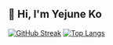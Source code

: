 ## 🫠 Hi, I'm Yejune Ko

<!--
**KoYejune0302/KoYejune0302** is a ✨ _special_ ✨ repository because its `README.md` (this file) appears on your GitHub profile.

Here are some ideas to get you started:

- 🔭 I’m currently working on ...
- 🌱 I’m currently learning ...
- 👯 I’m looking to collaborate on ...
- 🤔 I’m looking for help with ...
- 💬 Ask me about ...
- 📫 How to reach me: ...
- 😄 Pronouns: ...
- ⚡ Fun fact: ...
-->
[![GitHub Streak](https://streak-stats.demolab.com?user=KoYejune0302&theme=tokyonight)](https://git.io/streak-stats)
[![Top Langs](https://github-readme-stats.vercel.app/api/top-langs/?username=KoYejune0302&theme=omni&background=000000)](https://github.com/anuraghazra/github-readme-stats)
<!--![GitHub stats](https://github-readme-stats.vercel.app/api?username=KoYejune0302&theme=omni&rank_icon=github&include_all_commits=true)-->
